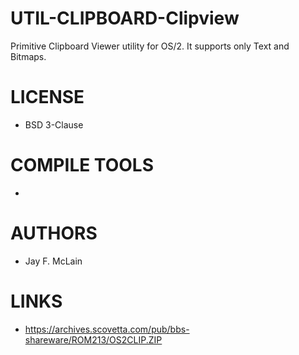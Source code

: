# UTIL-CLIPBOARD-Clipview
Primitive Clipboard Viewer utility for OS/2. It supports only Text and Bitmaps. 

LICENSE
===============
* BSD 3-Clause

COMPILE TOOLS
===============
* 
 
AUTHORS
===============
* Jay F. McLain

LINKS
===============
* https://archives.scovetta.com/pub/bbs-shareware/ROM213/OS2CLIP.ZIP
